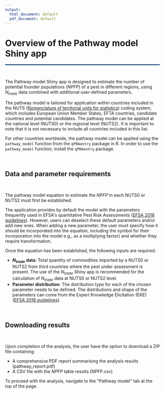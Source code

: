 ```yaml
---
output:
  html_document: default
  pdf_document: default
---
```


# Overview of the Pathway model Shiny app

<hr style="border:1px solid #1E68BA">
<br>

The Pathway model Shiny app is designed to estimate the number of potential 
founder populations $(\mathit{NPFP})$ of a pest in different regions, using 
$N_{trade}$ data combined with additional user-defined parameters.


The pathway model is tailored for application within countries included in the NUTS 
([Nomenclature of territorial units for statistics](https://ec.europa.eu/eurostat/web/nuts)) 
coding system, which includes European Union Member States, EFTA countries, candidate 
countries and potential candidates. The pathway model can be applied at the national 
level (NUTS0) or the regional level (NUTS2). It is important to note that it is 
not necessary to include all countries included in this list.

For other countries worldwide, the pathway model can be applied using the `pathway_model` 
function from the `qPRAentry` package in R. In order to use the `pathway_model` 
function, install the `qPRAentry` package.

<br>

## Data and parameter requirements
<br>

The pathway model equation to estimate the $\mathit{NPFP}$ in each NUTS0 or NUTS2 
must first be established. 

The application provides by default the model with the parameters frequently 
used in EFSA's quantitative Pest Risk Assessments 
([EFSA 2018 guidelines](https://doi.org/10.2903/j.efsa.2018.5350)). 
However, users can deselect these default parameters and/or add new ones.
When adding a new parameter, the user must specify how it should be incorporated 
into the equation, including the symbol for their incorporation into the model 
e.g., as a multiplying factor) and whether they require transformation.


Once the equation has been established, the following inputs are required:
- **$N_{trade}$ data**: Total quantity of commodities imported by 
a NUTS0 or NUTS2 from third countries where the pest under assessment is present.
The use of the $N_{trade}$ Shiny app is recommended for the calculation of 
$N_{trade}$ data at NUTS0 or NUTS2 level.
- **Parameter distribution**: The distribution type for each of the chosen 
parameter needs to be defined. The distributions and shape of the parameters 
can come from the Expert Knowledge Elicitation (EKE)
([EFSA 2018 guidelines](https://doi.org/10.2903/j.efsa.2018.5350)). 

<br>


## Downloading results

<br>

Upon completion of the analysis, the user have the option to download a 
ZIP file containing:

- A comprehensive PDF report summarising the analysis results (pathway_report.pdf)
- A CSV file with the $\mathit{NPFP}$ table results (NPFP.csv)

To proceed with the analysis, navigate to the "Pathway model" tab at the top of the page.